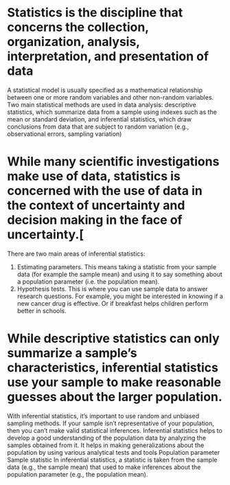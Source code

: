 # Statistics is the discipline that concerns the collection, organization, analysis, interpretation, and presentation of data
A statistical model is usually specified as a mathematical relationship between one or more random variables and other non-random variables.
Two main statistical methods are used in data analysis: descriptive statistics, which summarize data from a sample using indexes such as the mean or standard deviation, and inferential statistics, which draw conclusions from data that are subject to random variation (e.g., observational errors, sampling variation)
# While many scientific investigations make use of data, statistics is concerned with the use of data in the context of uncertainty and decision making in the face of uncertainty.[
There are two main areas of inferential statistics:
1.	Estimating parameters. This means taking a statistic from your sample data (for example the sample mean) and using it to say something about a population parameter (i.e. the population mean).
2.	Hypothesis tests. This is where you can use sample data to answer research questions. For example, you might be interested in knowing if a new cancer drug is effective. Or if breakfast helps children perform better in schools.

# While descriptive statistics can only summarize a sample’s characteristics, inferential statistics use your sample to make reasonable guesses about the larger population.
With inferential statistics, it’s important to use random and unbiased sampling methods. If your sample isn’t representative of your population, then you can’t make valid statistical inferences.
Inferential statistics helps to develop a good understanding of the population data by analyzing the samples obtained from it. It helps in making generalizations about the population by using various analytical tests and tools
Population parameter
Sample statistic
In inferential statistics, a statistic is taken from the sample data (e.g., the sample mean) that used to make inferences about the population parameter (e.g., the population mean).
